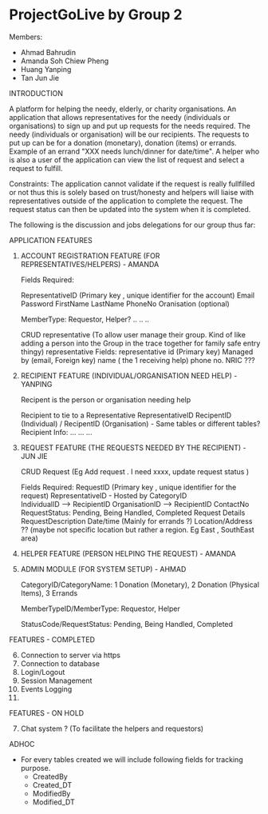 # ProjectGoLive by Group 2

Members:
- Ahmad Bahrudin
- Amanda Soh Chiew Pheng
- Huang Yanping
- Tan Jun Jie

INTRODUCTION

A platform for helping the needy, elderly, or charity organisations. An application that allows representatives for the needy (individuals or organisations) to sign up and put up requests for the needs required. The needy (individuals or organisation) will be our recipients. The requests to put up can be for a donation (monetary), donation (items) or errands. Example of an errand "XXX needs lunch/dinner for date/time". A helper who is also a user of the application can view the list of request and select a request to fulfill.

Constraints: The application cannot validate if the request is really fullfilled or not thus this is solely based on trust/honesty and helpers will liaise with representatives outside of the application to complete the request. The request status can then be updated into the system when it is completed.

The following is the discussion and jobs delegations for our group thus far:

APPLICATION FEATURES

1)  ACCOUNT REGISTRATION FEATURE (FOR REPRESENTATIVES/HELPERS) - AMANDA

    Fields Required:
    
    RepresentativeID (Primary key , unique identifier for the account)
    Email 
    Password
    FirstName
    LastName
    PhoneNo
    Oranisation (optional)
    
    MemberType: Requestor, Helper?
    ..
    ..
    ..
    
    CRUD representative (To allow user manage their group. Kind of like adding a person into the Group in the trace together for family safe entry thingy)
    representative Fields:
    representative id (Primary key)
    Managed by (email, Foreign key)
    name ( the 1 receiving help)
    phone no.
    NRIC ???


2) RECIPIENT FEATURE (INDIVIDUAL/ORGANISATION NEED HELP) - YANPING

    Recipent is the person or organisation needing help
    
    Recipient to tie to a Representative
    RepresentativeID
    RecipentID (Individual) / RecipentID (Organisation) - Same tables or different tables?
    Recipient Info:
      ...
      ...
      ...


3) REQUEST FEATURE (THE REQUESTS NEEDED BY THE RECIPIENT) - JUN JIE

    CRUD Request (Eg Add request . I need xxxx, update request status ) 
    
      Fields Required:
        RequestID (Primary key , unique identifier for the request)
        RepresentativeID - Hosted by
        CategoryID    
        IndividualID --> RecipientID
        OrganisationID --> RecipientID
        ContactNo
        RequestStatus: Pending, Being Handled, Completed
        Request Details
          RequestDescription
          Date/time (Mainly for errands ?)
          Location/Address ?? (maybe not specific location but rather a region. Eg East , SouthEast area)
      
      
4) HELPER FEATURE (PERSON HELPING THE REQUEST) - AMANDA


5) ADMIN MODULE (FOR SYSTEM SETUP) - AHMAD

    CategoryID/CategoryName: 1 Donation (Monetary), 2 Donation (Physical Items), 3 Errands

    MemberTypeID/MemberType: Requestor, Helper

    StatusCode/RequestStatus: Pending, Being Handled, Completed



FEATURES - COMPLETED

6) Connection to server via https
7) Connection to database
8) Login/Logout
9) Session Management
10) Events Logging
11) 


FEATURES - ON HOLD      

7) Chat system ? (To facilitate the helpers and requestors) 


ADHOC    

- For every tables created we will include following fields for tracking purpose.
    - CreatedBy
    - Created_DT
    - ModifiedBy
    - Modified_DT   
    
    
    
      
    
    
    
    
